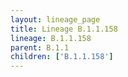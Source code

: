 ```yaml
---
layout: lineage_page
title: Lineage B.1.1.158
lineage: B.1.1.158
parent: B.1.1
children: ['B.1.1.158']
---
```

